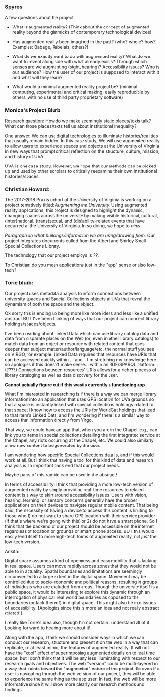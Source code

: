 ### Spyros
A few questions about the project
- What is augmented reality? (Think about the concept of augmented reality beyond the gimmicks of contemporary technological devices)  

- Has augmented reality been imagined in the past? (who? where? how? Examples: Babage, Rabelais, others?)

- What do we exactly want to do with augmented reality? What do we want to reveal along side with what already exists? Through which senses are we augmenting (sight, hearing)? Accessibility issues? Who is our audience? How the user of our project is supposed to interact with it and what will they learn?

- What would a minimal augmented reality project be? (minimal computing, experimental and critical making, easily reproducible by others, with no use of third party proprietary software)



### Monica's Project Blurb

Research question: How do we make seemingly static places/texts talk? What can those places/texts tell us about institutional inequality?

One answer: We can use digital technologies to illuminate histories/realities that usually remain hidden. In this case study, We will use augmented reality to allow users to experience spaces and objects at the University of Virginia in new ways that prompt critical reflection on the structure, culture, mission, and history of UVA.

UVA is one case study. However, we hope that our methods can be picked up and used by other scholars to critically reexamine their own institutional histories/spaces.

### Christian Howard:

The 2017-2018 Praxis cohort at the University of Virginia is working on a project tentatively titled: *Augmenting the University*. Using augmented reality applications, this project is designed to highlight the dynamic, changing spaces across the university by making visible historical, cultural, (inter)national, (trans)sexual, and (dis)ability-related events that have occurred at the University of Virginia. In so doing, we hope to *aims*.

*Paragraph on what buildings/information we are using/drawing from.*
Our project integrates documents culled from the Albert and Shirley Small Special Collections Library.

The technology that our project employs is *??*.

To Christian: do you mean applications just in the "app" sense or also low-tech?

### Torie blurb:
Our project uses metadata analysis to inform connections between university spaces and Special Collections objects at UVa that reveal the dynamism of both the space and the object.

Ok sorry this is ending up being more like more ideas and less like a unified abstract BUT I've been thinking of ways that our project can connect library holdings/spaces/objects.

I've been reading about Linked Data which can use library catalog data and data from disparate places on the Web (or, even in other library catalogs) to match data from an object or resource with related content that goes deeper than subject matter/author/language/etc, the normal stuff you see on VIRGO, for example. Linked Data requires that resources have URIs that can be accessed quickly within ... and... I'm stretching my knowledge here so apologies if this doesn't make sense... within an RDF/SPARQL platform... (????) Connections between resources'  URIs allows for a richer process of library cataloging as well as data discovery for the user.

**Cannot actually figure out if this was/is currently a functioning app**

What I'm interested in researching is if there is a way we can merge library information into an application that uses GPS location for UVa grounds so that a space is instantly linked with special collections holdings related to that space. I know how to access the URIs for WorldCat holdings that lead to that item's Linked Data, and I'm wondering if there is a similar way to access that information directly from Virgo.

That way, we could have an app that, when you are in the Chapel, e.g., can link you to items in special collections detailing the first integrated service at the Chapel, any riots occurring at the Chapel, etc. We could also similarly allow new content to be generated by the user.

I am wondering how specific Special Collections data is, and if this would work at all. But I think that having a tool for this kind of data and research analysis is an important back end that our project needs.

Maybe parts of this ramble can be used in the abstract!

In terms of accessibility: I think that providing a more low-tech version of augmented reality by simply providing real-time resources to related content is a way to skirt around accessibility issues. Users with vision, hearing, learning, or sensory concerns generally have the proper applications on their devices to navigate regular mobile content. That being said, the necessity of having a device to access this content is limiting to those who 1) do not want to share GPS location with their service provider (if that's where we're going with this) or 2) do not have a smart phone. So I think that the backend of our project should be accessible on the internet regardless of location on grounds or smart phone access. BUT this would easily lend itself to more high-tech forms of augmented reality, not *just* the low-tech version.

Ankita:

Digital space assumes a kind of openness and easy mobility that is lacking in real space. Users can move rapidly across zones that they would not be able to in actuality. Spatial boundaries and limitations are seemingly circumvented to a large extent in the digital space. Movement may be controlled due to socio-economic and political reasons, resulting in groups of individuals who are excluded from areas. Though the university itself is a public space, it would be interesting to explore this dynamic through an interrogation of physical, real world boundaries as opposed to the boundaries (or lack thereof) in digital space. This might also tie into issues of accessibility. [Apologies since this is more an idea and not really abstract related!]

I really like Torie's idea also, though I'm not certain I understand all of it. Looking for ward to hearing more about it!

Along with the app, I think we should consider ways in which we can conduct our research, structure and present it on the web in a way that can replicate, or at least mimic, the features of augmented reality. It will not have the "cool" effect of superimposing augmented details on to real time space, but I don't think that it will be any less illuminating with respect to our research goals and objectives. The web "version" could be multi-layered in a way that points toward the "augmented" nature of the project. So even if a user is navigating through the web version of our project, they will be able to experience the same thing as the app user. In fact, the web will be more informative since it will show more clearly our research methods and findings.
